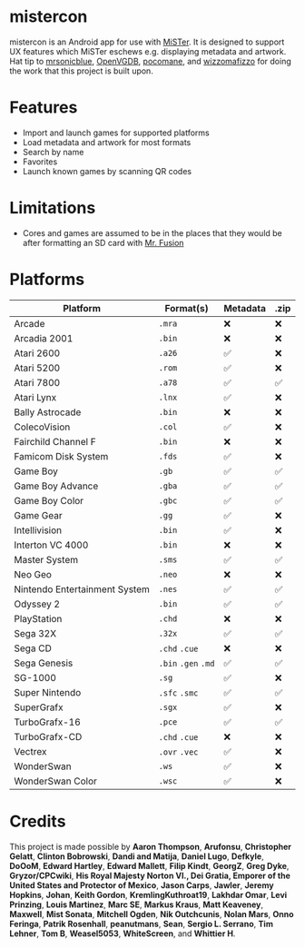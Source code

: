 # mistercon

mistercon is an Android app for use with [MiSTer](https://github.com/MiSTer-devel/Main_MiSTer/wiki). It is designed to support UX features which MiSTer eschews e.g. displaying metadata and artwork. Hat tip to [mrsonicblue](https://github.com/mrsonicblue), [OpenVGDB](https://github.com/OpenVGDB), [pocomane](https://github.com/pocomane), and [wizzomafizzo](https://github.com/wizzomafizzo) for doing the work that this project is built upon.

# Features

* Import and launch games for supported platforms
* Load metadata and artwork for most formats
* Search by name
* Favorites
* Launch known games by scanning QR codes

# Limitations

* Cores and games are assumed to be in the places that they would be after formatting an SD card with [Mr. Fusion](https://github.com/MiSTer-devel/mr-fusion)

# Platforms

Platform  | Format(s) | Metadata | .zip
| - | - | - | - |
Arcade | `.mra` | :x: | :x:
Arcadia 2001 | `.bin` | :x: | :x:
Atari 2600 | `.a26` | :white_check_mark: | :x:
Atari 5200 | `.rom` | :white_check_mark: | :x:
Atari 7800 | `.a78` | :white_check_mark: | :white_check_mark:
Atari Lynx | `.lnx` | :white_check_mark: | :x:
Bally Astrocade | `.bin` | :x: | :x:
ColecoVision | `.col` | :white_check_mark: | :x:
Fairchild Channel F | `.bin` | :x: | :x:
Famicom Disk System | `.fds` | :white_check_mark: | :x:
Game Boy | `.gb` | :white_check_mark: | :white_check_mark:
Game Boy Advance | `.gba` | :white_check_mark: | :white_check_mark:
Game Boy Color | `.gbc` | :white_check_mark: | :white_check_mark:
Game Gear | `.gg` | :white_check_mark: | :x:
Intellivision | `.bin` | :white_check_mark: | :x:
Interton VC 4000 | `.bin` | :x: | :x:
Master System | `.sms` | :white_check_mark: | :white_check_mark:
Neo Geo | `.neo` | :x: | :x:
Nintendo Entertainment System | `.nes` | :white_check_mark: | :white_check_mark:
Odyssey 2 | `.bin` | :white_check_mark: | :white_check_mark:
PlayStation | `.chd` | :x: | :x:
Sega 32X | `.32x` | :white_check_mark: | :white_check_mark:
Sega CD | `.chd` `.cue` | :x: | :x:
Sega Genesis | `.bin` `.gen` `.md` | :white_check_mark: | :white_check_mark:
SG-1000 | `.sg` | :white_check_mark: | :x:
Super Nintendo | `.sfc` `.smc` | :white_check_mark: | :white_check_mark:
SuperGrafx | `.sgx` | :white_check_mark: | :x:
TurboGrafx-16 | `.pce` | :white_check_mark: | :white_check_mark:
TurboGrafx-CD | `.chd` `.cue`| :x: | :x:
Vectrex | `.ovr` `.vec` | :white_check_mark: | :x:
WonderSwan | `.ws` | :white_check_mark: | :x:
WonderSwan Color | `.wsc` | :white_check_mark: | :x:

# Credits

This project is made possible by **Aaron Thompson**, **Arufonsu**, **Christopher Gelatt**, **Clinton Bobrowski**, **Dandi and Matija**, **Daniel Lugo**, **Defkyle**, **DoOoM**, **Edward Hartley**, **Edward Mallett**, **Filip Kindt**, **GeorgZ**, **Greg Dyke**, **Gryzor/CPCwiki**, **His Royal Majesty Norton VI., Dei Gratia, Emporer of the United States and Protector of Mexico**, **Jason Carps**, **Jawler**, **Jeremy Hopkins**, **Johan**, **Keith Gordon**, **KremlingKuthroat19**, **Lakhdar Omar**, **Levi Prinzing**, **Louis Martinez**, **Marc SE**, **Markus Kraus**, **Matt Keaveney**, **Maxwell**, **Mist Sonata**, **Mitchell Ogden**, **Nik Outchcunis**, **Nolan Mars**, **Onno Feringa**, **Patrik Rosenhall**, **peanutmans**, **Sean**, **Sergio L. Serrano**, **Tim Lehner**, **Tom B**, **Weasel5053**, **WhiteScreen**, and **Whittier H**.
